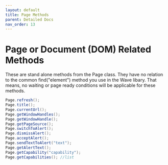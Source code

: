 ```yaml
---
layout: default
title: Page Methods
parent: Detailed Docs
nav_order: 13
---
```


# Page or Document (DOM) Related Methods


These are stand alone methods from the Page class. They have no relation to the common find("element") method 
you use in the Wave libary. That means, no waiting or page ready conditions will be applicable for these methods. 


```java
Page.refresh(); 
Page.title();
Page.currentUrl();
Page.getWindowHandles(); 
Page.getWindowHandle();
Page.getPageSource();
Page.switchToAlert();
Page.dismissAlert();
Page.acceptAlert();
Page.sendTextToAlert("text");
Page.getAlertText();
Page.getCapability("capability");
Page.getCapabilities(); //list
```










